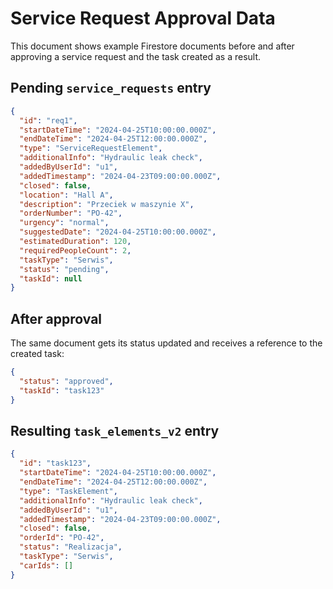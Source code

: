 # Service Request Approval Data

This document shows example Firestore documents before and after approving a service request and the task created as a result.

## Pending `service_requests` entry

```json
{
  "id": "req1",
  "startDateTime": "2024-04-25T10:00:00.000Z",
  "endDateTime": "2024-04-25T12:00:00.000Z",
  "type": "ServiceRequestElement",
  "additionalInfo": "Hydraulic leak check",
  "addedByUserId": "u1",
  "addedTimestamp": "2024-04-23T09:00:00.000Z",
  "closed": false,
  "location": "Hall A",
  "description": "Przeciek w maszynie X",
  "orderNumber": "PO-42",
  "urgency": "normal",
  "suggestedDate": "2024-04-25T10:00:00.000Z",
  "estimatedDuration": 120,
  "requiredPeopleCount": 2,
  "taskType": "Serwis",
  "status": "pending",
  "taskId": null
}
```

## After approval

The same document gets its status updated and receives a reference to the created task:

```json
{
  "status": "approved",
  "taskId": "task123"
}
```

## Resulting `task_elements_v2` entry

```json
{
  "id": "task123",
  "startDateTime": "2024-04-25T10:00:00.000Z",
  "endDateTime": "2024-04-25T12:00:00.000Z",
  "type": "TaskElement",
  "additionalInfo": "Hydraulic leak check",
  "addedByUserId": "u1",
  "addedTimestamp": "2024-04-23T09:00:00.000Z",
  "closed": false,
  "orderId": "PO-42",
  "status": "Realizacja",
  "taskType": "Serwis",
  "carIds": []
}
```

